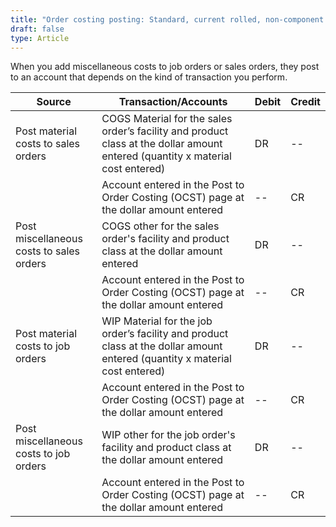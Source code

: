 ```yaml
---
title: "Order costing posting: Standard, current rolled, non-component or Order costing"
draft: false
type: Article
---
```


When you add miscellaneous costs to job orders or sales orders, they post to an account that depends on the kind of transaction you perform.

| Source                                    | Transaction/Accounts                                                                                                           | Debit | Credit |
|-------------------------------------------|--------------------------------------------------------------------------------------------------------------------------------|-------|--------|
| Post material costs  to sales orders      | COGS Material for the sales order’s facility and product class at the dollar amount entered (quantity x material cost entered) | DR    | --     |
|                                           | Account entered in the Post to Order Costing (OCST) page at the dollar amount entered                                          | --    | CR     |
| Post miscellaneous  costs to sales orders | COGS other for the sales order's facility and product class at the dollar amount entered                                       | DR    | --     |
|                                           | Account entered in the Post to Order Costing (OCST) page at the dollar amount entered                                          | --    | CR     |
| Post material costs  to job orders        | WIP Material for the job order’s facility and product class at the dollar amount entered (quantity x material cost entered)    | DR    | --     |
|                                           | Account entered in the Post to Order Costing (OCST) page at the dollar amount entered                                          | --    | CR     |
| Post miscellaneous  costs to job orders   | WIP other for the job order's facility and product class at the dollar amount entered                                          | DR    | --     |
|                                           | Account entered in the Post to Order Costing (OCST) page at the dollar amount entered                                          | --    | CR     |